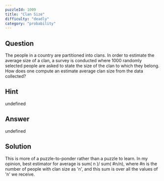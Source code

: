 ```yaml
---
puzzleId: 1009
title: "Clan Size"
difficulty: "deadly"
category: "probability"
---
```


## Question
The people in a country are partitioned into clans.  In order to estimate the average size of a clan, a survey is conducted where 1000 randomly selected people are asked to state the size of the clan to which they belong.  How does one compute an estimate average clan size from the data collected?

## Hint
undefined

## Answer
undefined

## Solution
This is more of a puzzle-to-ponder rather than a puzzle to learn. In my opinion, best estimator for average is sum( n )/ sum( #n/n), where #n is the number of people with clan size as 'n', and this sum is over all the values of 'n' we receive.
